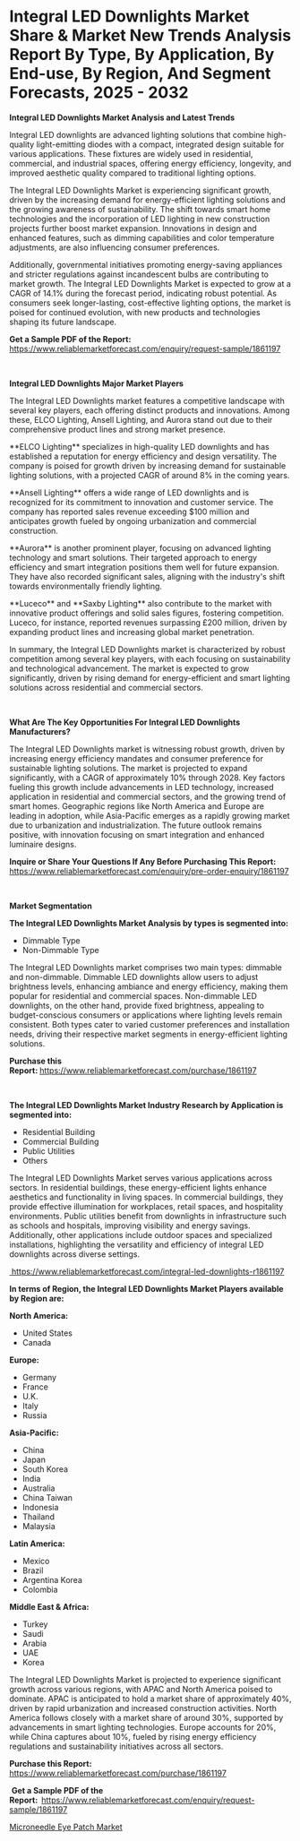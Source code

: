 <p><h1>Integral LED Downlights Market Share & Market New Trends Analysis Report By Type, By Application, By End-use, By Region, And Segment Forecasts, 2025 - 2032</h1></p><p><strong>Integral LED Downlights Market Analysis and Latest Trends</strong></p>
<p><p>Integral LED downlights are advanced lighting solutions that combine high-quality light-emitting diodes with a compact, integrated design suitable for various applications. These fixtures are widely used in residential, commercial, and industrial spaces, offering energy efficiency, longevity, and improved aesthetic quality compared to traditional lighting options.</p><p>The Integral LED Downlights Market is experiencing significant growth, driven by the increasing demand for energy-efficient lighting solutions and the growing awareness of sustainability. The shift towards smart home technologies and the incorporation of LED lighting in new construction projects further boost market expansion. Innovations in design and enhanced features, such as dimming capabilities and color temperature adjustments, are also influencing consumer preferences.</p><p>Additionally, governmental initiatives promoting energy-saving appliances and stricter regulations against incandescent bulbs are contributing to market growth. The Integral LED Downlights Market is expected to grow at a CAGR of 14.1% during the forecast period, indicating robust potential. As consumers seek longer-lasting, cost-effective lighting options, the market is poised for continued evolution, with new products and technologies shaping its future landscape.</p></p>
<p><strong>Get a Sample PDF of the Report:&nbsp;</strong> <a href="https://www.reliablemarketforecast.com/enquiry/request-sample/1861197?utm_campaign=1890&utm_medium=2&utm_source=Github&utm_content=ia&utm_term=09022025&utm_id=integral-led-downlights">https://www.reliablemarketforecast.com/enquiry/request-sample/1861197</a></p>
<p>&nbsp;</p>
<p><strong>Integral LED Downlights Major Market Players</strong></p>
<p><p>The Integral LED Downlights market features a competitive landscape with several key players, each offering distinct products and innovations. Among these, ELCO Lighting, Ansell Lighting, and Aurora stand out due to their comprehensive product lines and strong market presence.</p><p>**ELCO Lighting** specializes in high-quality LED downlights and has established a reputation for energy efficiency and design versatility. The company is poised for growth driven by increasing demand for sustainable lighting solutions, with a projected CAGR of around 8% in the coming years.</p><p>**Ansell Lighting** offers a wide range of LED downlights and is recognized for its commitment to innovation and customer service. The company has reported sales revenue exceeding $100 million and anticipates growth fueled by ongoing urbanization and commercial construction.</p><p>**Aurora** is another prominent player, focusing on advanced lighting technology and smart solutions. Their targeted approach to energy efficiency and smart integration positions them well for future expansion. They have also recorded significant sales, aligning with the industry's shift towards environmentally friendly lighting.</p><p>**Luceco** and **Saxby Lighting** also contribute to the market with innovative product offerings and solid sales figures, fostering competition. Luceco, for instance, reported revenues surpassing £200 million, driven by expanding product lines and increasing global market penetration.</p><p>In summary, the Integral LED Downlights market is characterized by robust competition among several key players, with each focusing on sustainability and technological advancement. The market is expected to grow significantly, driven by rising demand for energy-efficient and smart lighting solutions across residential and commercial sectors.</p></p>
<p>&nbsp;</p>
<p><strong>What Are The Key Opportunities For Integral LED Downlights Manufacturers?</strong></p>
<p><p>The Integral LED Downlights market is witnessing robust growth, driven by increasing energy efficiency mandates and consumer preference for sustainable lighting solutions. The market is projected to expand significantly, with a CAGR of approximately 10% through 2028. Key factors fueling this growth include advancements in LED technology, increased application in residential and commercial sectors, and the growing trend of smart homes. Geographic regions like North America and Europe are leading in adoption, while Asia-Pacific emerges as a rapidly growing market due to urbanization and industrialization. The future outlook remains positive, with innovation focusing on smart integration and enhanced luminaire designs.</p></p>
<p><strong>Inquire or Share Your Questions If Any Before Purchasing This Report:</strong> <a href="https://www.reliablemarketforecast.com/enquiry/pre-order-enquiry/1861197?utm_campaign=1890&utm_medium=2&utm_source=Github&utm_content=ia&utm_term=09022025&utm_id=integral-led-downlights">https://www.reliablemarketforecast.com/enquiry/pre-order-enquiry/1861197</a></p>
<p>&nbsp;</p>
<p><strong>Market Segmentation</strong></p>
<p><strong>The Integral LED Downlights Market Analysis by types is segmented into:</strong></p>
<p><ul><li>Dimmable Type</li><li>Non-Dimmable Type</li></ul></p>
<p><p>The Integral LED Downlights market comprises two main types: dimmable and non-dimmable. Dimmable LED downlights allow users to adjust brightness levels, enhancing ambiance and energy efficiency, making them popular for residential and commercial spaces. Non-dimmable LED downlights, on the other hand, provide fixed brightness, appealing to budget-conscious consumers or applications where lighting levels remain consistent. Both types cater to varied customer preferences and installation needs, driving their respective market segments in energy-efficient lighting solutions.</p></p>
<p><strong>Purchase this Report:&nbsp;</strong><a href="https://www.reliablemarketforecast.com/purchase/1861197?utm_campaign=1890&utm_medium=2&utm_source=Github&utm_content=ia&utm_term=09022025&utm_id=integral-led-downlights">https://www.reliablemarketforecast.com/purchase/1861197</a></p>
<p>&nbsp;</p>
<p><strong>The Integral LED Downlights Market Industry Research by Application is segmented into:</strong></p>
<p><ul><li>Residential Building</li><li>Commercial Building</li><li>Public Utilities</li><li>Others</li></ul></p>
<p><p>The Integral LED Downlights Market serves various applications across sectors. In residential buildings, these energy-efficient lights enhance aesthetics and functionality in living spaces. In commercial buildings, they provide effective illumination for workplaces, retail spaces, and hospitality environments. Public utilities benefit from downlights in infrastructure such as schools and hospitals, improving visibility and energy savings. Additionally, other applications include outdoor spaces and specialized installations, highlighting the versatility and efficiency of integral LED downlights across diverse settings.</p></p>
<p><a href="https://www.reliablemarketforecast.com/integral-led-downlights-r1861197?utm_campaign=1890&utm_medium=2&utm_source=Github&utm_content=ia&utm_term=09022025&utm_id=integral-led-downlights">&nbsp;https://www.reliablemarketforecast.com/integral-led-downlights-r1861197</a></p>
<p><strong>In terms of Region, the Integral LED Downlights Market Players available by Region are:</strong></p>
<p>
    <p> <strong> North America: </strong>
        <ul>
            <li>United States</li>
            <li>Canada</li>
        </ul>
        </p> 
    <p> <strong> Europe: </strong>
        <ul>
            <li>Germany</li>
            <li>France</li>
            <li>U.K.</li>
            <li>Italy</li>
            <li>Russia</li>
        </ul>
        </p> 
    <p> <strong> Asia-Pacific: </strong>
        <ul>
            <li>China</li>
            <li>Japan</li>
            <li>South Korea</li>
            <li>India</li>
            <li>Australia</li>
            <li>China Taiwan</li>
            <li>Indonesia</li>
            <li>Thailand</li>
            <li>Malaysia</li>
        </ul>
        </p> 
    <p> <strong> Latin America: </strong>
        <ul>
            <li>Mexico</li>
            <li>Brazil</li>
            <li>Argentina Korea</li>
            <li>Colombia</li>
        </ul>
        </p> 
    <p> <strong> Middle East & Africa: </strong>
        <ul>
            <li>Turkey</li>
            <li>Saudi</li>
            <li>Arabia</li>
            <li>UAE</li>
            <li>Korea</li>
        </ul>
    </p>
    </p>
<p><p>The Integral LED Downlights Market is projected to experience significant growth across various regions, with APAC and North America poised to dominate. APAC is anticipated to hold a market share of approximately 40%, driven by rapid urbanization and increased construction activities. North America follows closely with a market share of around 30%, supported by advancements in smart lighting technologies. Europe accounts for 20%, while China captures about 10%, fueled by rising energy efficiency regulations and sustainability initiatives across all sectors.</p></p>
<p><strong>Purchase this Report: </strong><a href="https://www.reliablemarketforecast.com/purchase/1861197?utm_campaign=1890&utm_medium=2&utm_source=Github&utm_content=ia&utm_term=09022025&utm_id=integral-led-downlights">https://www.reliablemarketforecast.com/purchase/1861197</a></p>
<p>&nbsp;<strong>Get a Sample PDF of the Report:&nbsp;&nbsp;</strong><a href="https://www.reliablemarketforecast.com/enquiry/request-sample/1861197?utm_campaign=1890&utm_medium=2&utm_source=Github&utm_content=ia&utm_term=09022025&utm_id=integral-led-downlights">https://www.reliablemarketforecast.com/enquiry/request-sample/1861197</a></p>
<p><strong></strong></p>
<p><p><a href="https://github.com/lylyparadise/Market-Research-Report-List-6/blob/main/microneedle-eye-patch-market.md?utm_campaign=1890&utm_medium=2&utm_source=Github&utm_content=ia&utm_term=09022025&utm_id=integral-led-downlights">Microneedle Eye Patch Market</a></p></p>